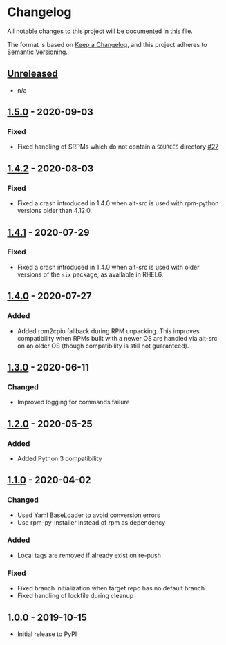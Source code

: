 # Changelog

All notable changes to this project will be documented in this file.

The format is based on [Keep a Changelog](https://keepachangelog.com/en/1.0.0/),
and this project adheres to [Semantic Versioning](https://semver.org/spec/v2.0.0.html).

## [Unreleased]

- n/a

## [1.5.0] - 2020-09-03

### Fixed
- Fixed handling of SRPMs which do not contain a `SOURCES` directory
  [#27](https://github.com/release-engineering/alt-src/issues/27)

## [1.4.2] - 2020-08-03

### Fixed
- Fixed a crash introduced in 1.4.0 when alt-src is used with rpm-python versions
  older than 4.12.0.

## [1.4.1] - 2020-07-29

### Fixed
- Fixed a crash introduced in 1.4.0 when alt-src is used with older versions of
  the `six` package, as available in RHEL6.

## [1.4.0] - 2020-07-27

### Added
- Added rpm2cpio fallback during RPM unpacking. This improves compatibility when RPMs
  built with a newer OS are handled via alt-src on an older OS (though compatibility
  is still not guaranteed).

## [1.3.0] - 2020-06-11

### Changed
- Improved logging for commands failure

## [1.2.0] - 2020-05-25

### Added
- Added Python 3 compatibility

## [1.1.0] - 2020-04-02

### Changed
- Used Yaml BaseLoader to avoid conversion errors
- Use rpm-py-installer instead of rpm as dependency

### Added
- Local tags are removed if already exist on re-push

### Fixed
- Fixed branch initialization when target repo has no default branch
- Fixed handling of lockfile during cleanup

## 1.0.0 - 2019-10-15

- Initial release to PyPI

[Unreleased]: https://github.com/release-engineering/alt-src/compare/v1.5.0...HEAD
[1.5.0]: https://github.com/release-engineering/alt-src/compare/v1.4.2...v1.5.0
[1.4.2]: https://github.com/release-engineering/alt-src/compare/v1.4.1...v1.4.2
[1.4.1]: https://github.com/release-engineering/alt-src/compare/v1.4.0...v1.4.1
[1.4.0]: https://github.com/release-engineering/alt-src/compare/v1.3.0...v1.4.0
[1.3.0]: https://github.com/release-engineering/alt-src/compare/v1.2.0...v1.3.0
[1.2.0]: https://github.com/release-engineering/alt-src/compare/v1.1.0...v1.2.0
[1.1.0]: https://github.com/release-engineering/alt-src/compare/v1.0.0...v1.1.0
